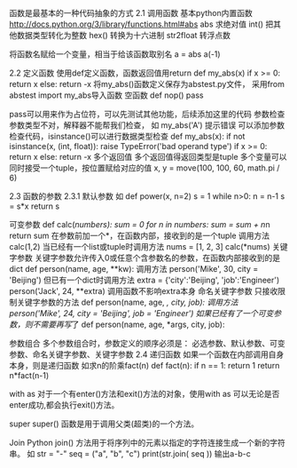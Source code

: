 函数是最基本的一种代码抽象的方式
2.1 调用函数
基本python内置函数
http://docs.python.org/3/library/functions.html#abs
abs 	求绝对值
int()	把其他数据类型转化为整数
hex()	转换为十六进制
str2float	转浮点数


将函数名赋给一个变量，相当于给该函数取别名
a = abs
a(-1)

2.2 定义函数
使用def定义函数，函数返回值用return
def my_abs(x)
	if x >= 0:
		return x
	else:
		return -x
将my_abs()函数定义保存为abstest.py文件，
采用from abstest import my_abs导入函数
空函数
def nop()
	pass
	
pass可以用来作为占位符，可以先测试其他功能，后续添加这里的代码
参数检查
参数类型不对，解释器不能帮我们检查，
如 my_abs('A') 提示错误
可以添加参数检查代码，isinstance()可以进行数据类型检查
def my_abs(x):
    if not isinstance(x, (int, float)):
        raise TypeError('bad operand type')
    if x >= 0:
        return x
    else:
        return -x
多个返回值
多个返回值得返回类型是tuple
多个变量可以同时接受一个tuple，按位置赋给对应的值
x, y = move(100, 100, 60, math.pi / 6)

2.3 函数的参数
2.3.1 默认参数
如
def power(x, n=2)
	s = 1
	while n>0:
		n = n-1
		s = s*x
	return s

可变参数
def calc(*numbers):
	sum = 0
	for n in numbers:
		sum = sum + n*n
	return sum
在参数前加一个*，在函数内部，接收到的是一个tuple
调用方法
calc(1,2)
当已经有一个list或tuple时调用方法
nums = [1, 2, 3]
calc(*nums)
关键字参数
关键字参数允许传入0或任意个含参数名的参数，在函数内部接收到的是dict
def person(name, age, **kw):
调用方法
person('Mike', 30, city = 'Beijing')
但已有一个dict时调用方法
extra = {'city':'Beijing', 'job':'Engineer')
person('Jack', 24, **extra)
调用函数不影响extra本身
命名关键字参数
只接收限制关键字参数的方法
def person(name, age, *, city, job):
调用方法
person('Mike', 24, city = 'Beijing', job = 'Engineer')
如果已经有了一个可变参数，则不需要再写*了
def person(name, age, *args, city, job):

参数组合
多个参数组合时，参数定义的顺序必须是：
必选参数、默认参数、可变参数、命名关键字参数、关键字参数
2.4 递归函数
如果一个函数在内部调用自身本身，则是递归函数
如求n的阶乘fact(n)
def fact(n):
	if n == 1:
		return 1
	return n*fact(n-1)

with as
对于一个有enter()方法和exit()方法的对象，使用with as 可以无论是否enter成功,都会执行exit()方法。

super
super() 函数是用于调用父类(超类)的一个方法。

Join
Python join() 方法用于将序列中的元素以指定的字符连接生成一个新的字符串。
如
str = "-"
seq = ("a", "b", "c")
print(str.join( seq ))
输出a-b-c
